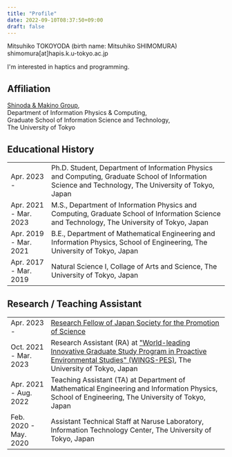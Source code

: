 ```yaml
---
title: "Profile"
date: 2022-09-10T08:37:50+09:00
draft: false
---
```


Mitsuhiko TOKOYODA (birth name: Mitsuhiko SHIMOMURA)  
shimomura[at]hapis.k.u-tokyo.ac.jp

I'm interested in haptics and programming.

## Affiliation

[Shinoda & Makino Group](https://hapislab.org/),  
Department of Information Physics & Computing,  
Graduate School of Information Science and Technology,  
The University of Tokyo

## Educational History

|                       |                                                                                                                                              |
| :-------------------- | :------------------------------------------------------------------------------------------------------------------------------------------- |
| Apr. 2023 -           | Ph.D. Student, Department of Information Physics and Computing, Graduate School of Information Science and Technology, The University of Tokyo, Japan |
| Apr. 2021 - Mar. 2023 | M.S., Department of Information Physics and Computing, Graduate School of Information Science and Technology, The University of Tokyo, Japan |
| Apr. 2019 - Mar. 2021 | B.E., Department of Mathematical Engineering and Information Physics, School of Engineering, The University of Tokyo, Japan                  |
| Apr. 2017 - Mar. 2019 | Natural Science I, Collage of Arts and Science, The University of Tokyo, Japan                                                               |

## Research / Teaching Assistant

|                       |                                                                                                                                                                                                                   |
| :-------------------- | :---------------------------------------------------------------------------------------------------------------------------------------------------------------------------------------------------------------- |
| Apr. 2023 -           | [Research Fellow of Japan Society for the Promotion of Science](https://www.jsps.go.jp/english/) |
| Oct. 2021 - Mar. 2023 | Research Assistant (RA) at ["World-leading Innovative Graduate Study Program in Proactive Environmental Studies" (WINGS-PES)](https://wings-pes.edu.k.u-tokyo.ac.jp/home-english), The University of Tokyo, Japan |
| Apr. 2021 - Aug. 2022 | Teaching Assistant (TA) at Department of Mathematical Engineering and Information Physics, School of Engineering, The University of Tokyo, Japan                                                                  |
| Feb. 2020 - May. 2020 | Assistant Technical Staff at Naruse Laboratory, Information Technology Center, The University of Tokyo, Japan                                                                                                     |
